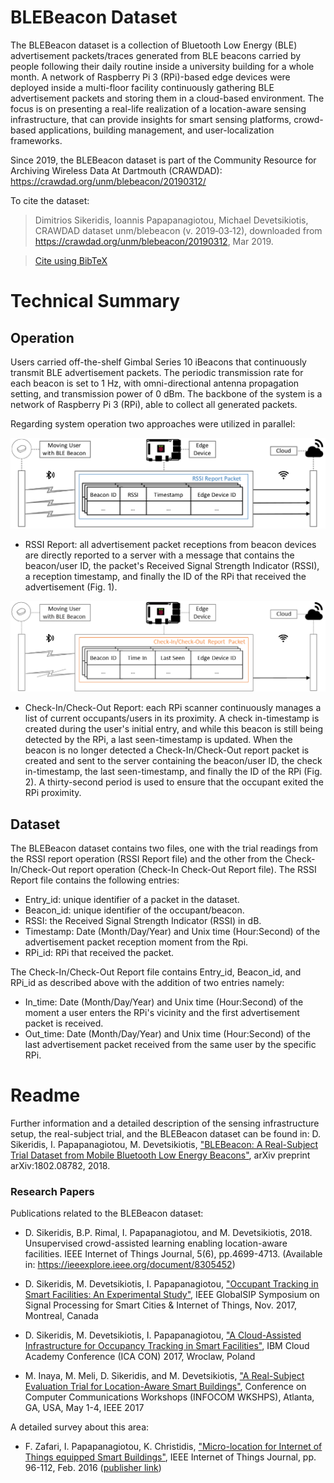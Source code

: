 # BLEBeacon Dataset
The BLEBeacon dataset is a collection of Bluetooth Low Energy (BLE)  advertisement packets/traces generated from BLE beacons carried by people following their daily routine inside a university building for a whole month. A network of Raspberry Pi 3 (RPi)-based edge devices were deployed inside a multi-floor facility continuously gathering BLE advertisement packets and storing them in a cloud-based environment. The focus is on presenting a real-life realization of a location-aware sensing infrastructure, that can provide insights for smart sensing platforms, crowd-based applications, building management, and user-localization frameworks. 

Since 2019, the BLEBeacon dataset is part of the Community Resource for Archiving Wireless Data At Dartmouth (CRAWDAD): https://crawdad.org/unm/blebeacon/20190312/

To cite the dataset: 
> Dimitrios Sikeridis, Ioannis Papapanagiotou, Michael Devetsikiotis, CRAWDAD dataset unm/blebeacon (v. 2019‑03‑12), downloaded from https://crawdad.org/unm/blebeacon/20190312, Mar 2019.

> [Cite using BibTeX](https://crawdad.org/unm/blebeacon/20190312/)
 

# Technical Summary

## Operation




Users carried off-the-shelf Gimbal Series 10 iBeacons that continuously transmit BLE advertisement packets. The periodic transmission rate for each beacon is set to 1 Hz, with omni-directional antenna propagation setting, and transmission power of 0 dBm. The backbone of the system is a network of Raspberry Pi 3 (RPi), able to collect all generated packets. 

Regarding system operation two approaches were utilized in parallel:


![RSSI](https://github.com/dimisik/BLEBeacon-Dataset/blob/master/images/ARCH.png)
* RSSI Report: all advertisement packet receptions from beacon devices are directly reported to a server with a message that contains the beacon/user ID, the packet's Received Signal Strength Indicator (RSSI), a reception timestamp, and finally the ID of the RPi that received the advertisement (Fig. 1).


![Check](https://github.com/dimisik/BLEBeacon-Dataset/blob/master/images/check.png)
* Check-In/Check-Out Report: each RPi scanner continuously manages a list of current occupants/users in its proximity. A check in-timestamp is created during the user's initial entry, and while this beacon is still being detected by the RPi, a last seen-timestamp is updated. When the beacon is no longer detected a Check-In/Check-Out report packet is created and sent to the server containing the beacon/user ID, the check in-timestamp, the last seen-timestamp, and finally the ID of the RPi (Fig. 2). A thirty-second period is used to ensure that the occupant exited the RPi proximity.


## Dataset

The BLEBeacon dataset contains two files, one with the trial readings from the RSSI report operation (RSSI Report file) and the other from the Check-In/Check-Out report operation (Check-In Check-Out Report file). 
The RSSI Report file contains the following entries:
* Entry_id: unique identifier of a packet in the dataset.
* Beacon_id: unique identifier of the occupant/beacon.
* RSSI: the Received Signal Strength Indicator (RSSI) in dB.
* Timestamp: Date (Month/Day/Year) and Unix time (Hour:Second) of the advertisement packet reception moment from the Rpi.
* RPi_id: RPi that received the packet.


The Check-In/Check-Out Report file contains Entry_id, Beacon_id, and RPi_id as described above with the addition of two entries namely:
* In_time: Date (Month/Day/Year) and Unix time (Hour:Second) of the moment a user enters the RPi's vicinity and the first advertisement packet is received.
* Out_time: Date (Month/Day/Year) and Unix time (Hour:Second) of the last advertisement packet received from the same user by the specific RPi.


# Readme

Further information and a detailed description of the sensing infrastructure setup, the real-subject trial, and the BLEBeacon dataset can be found in: D. Sikeridis, I. Papapanagiotou, M. Devetsikiotis,  ["BLEBeacon: A Real-Subject Trial Dataset from Mobile Bluetooth Low Energy Beacons"](https://arxiv.org/abs/1802.08782), arXiv preprint arXiv:1802.08782, 2018.


### Research Papers


Publications related to the BLEBeacon dataset:

* D. Sikeridis, B.P. Rimal, I. Papapanagiotou, and M. Devetsikiotis, 2018. Unsupervised crowd-assisted learning enabling location-aware facilities. IEEE Internet of Things Journal, 5(6), pp.4699-4713. (Available in: https://ieeexplore.ieee.org/document/8305452)

* D. Sikeridis, M. Devetsikiotis, I. Papapanagiotou, ["Occupant Tracking in Smart Facilities: An Experimental Study"](http://ipapapa.github.io/Files/GlobalSIP_2017.pdf), IEEE GlobalSIP Symposium on Signal Processing for Smart Cities & Internet of Things, Nov. 2017, Montreal, Canada

* D. Sikeridis, M. Devetsikiotis, I. Papapanagiotou, ["A Cloud-Assisted Infrastructure for Occupancy Tracking in Smart Facilities"](http://ipapapa.github.io/Files/ICACON_2017.pdf), IBM Cloud Academy Conference (ICA CON) 2017, Wroclaw, Poland

* M. Inaya, M. Meli, D. Sikeridis, and M. Devetsikiotis, ["A Real-Subject Evaluation Trial for Location-Aware Smart Buildings"](http://ipapapa.github.io/Files/ICACON_2017.pdf),  Conference on Computer Communications Workshops (INFOCOM WKSHPS), Atlanta, GA, USA, May 1-4, IEEE 2017

A detailed survey about this area: 

* F. Zafari, I. Papapanagiotou, K. Christidis, ["Micro-location for Internet of Things equipped Smart Buildings"](http://ipapapa.github.io/Files/IEEEIOT2015.pdf), IEEE Internet of Things Journal, pp. 96-112, Feb. 2016 ([publisher link](http://ieeexplore.ieee.org/xpl/freeabs_all.jsp?arnumber=7120085))

